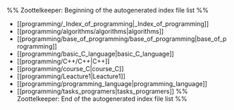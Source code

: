 %% Zoottelkeeper: Beginning of the autogenerated index file list  %%
-  [[programming/_Index_of_programming|_Index_of_programming]]
-  [[programming/algorithms/algorithms|algorithms]]
-  [[programming/base_of_programming/base_of_programming|base_of_programming]]
-  [[programming/basic_C_language|basic_C_language]]
-  [[programming/C++/C++|C++]]
-  [[programming/course_C|course_C]]
-  [[programming/Leacture1|Leacture1]]
-  [[programming/programming_language|programming_language]]
-  [[programming/tasks_programers|tasks_programers]]
%% Zoottelkeeper: End of the autogenerated index file list  %%
